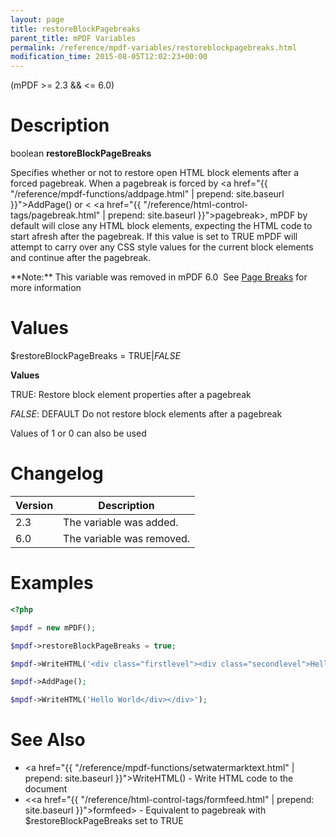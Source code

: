 ```yaml
---
layout: page
title: restoreBlockPagebreaks
parent_title: mPDF Variables
permalink: /reference/mpdf-variables/restoreblockpagebreaks.html
modification_time: 2015-08-05T12:02:23+00:00
---
```


(mPDF >= 2.3 && <= 6.0)

# Description

boolean **restoreBlockPageBreaks**

Specifies whether or not to restore open HTML block elements after a forced pagebreak. When a pagebreak is forced by
<a href="{{ "/reference/mpdf-functions/addpage.html" | prepend: site.baseurl }}">AddPage()</a> or &lt;
<a href="{{ "/reference/html-control-tags/pagebreak.html" | prepend: site.baseurl }}">pagebreak</a>&gt;, mPDF by default
will close any HTML block elements, expecting the HTML code to start afresh after the pagebreak. If this value is set to
<span class="smallblock">TRUE</span> mPDF will attempt to carry over any CSS style values for the current block elements
and continue after the pagebreak.

<div class="alert alert-info" role="alert" markdown="1">
	**Note:** This variable was removed in mPDF 6.0  See
	<a href="{{ "/paging/page-breaks.html" | prepend: site.baseurl }}">Page Breaks</a> for more information
</div>

# Values

<span class="parameter">$restoreBlockPageBreaks</span> = <span class="smallblock">TRUE</span>|<span class="smallblock">*FALSE*</span>

**Values**

<span class="smallblock">TRUE</span>: Restore block element properties after a pagebreak

<span class="smallblock">*FALSE*</span>: <span class="smallblock">DEFAULT</span> Do not restore block elements after a pagebreak

Values of 1 or 0 can also be used

# Changelog

<table class="table"> <thead>
<tr> <th>Version</th> <th>Description</th> </tr>
</thead> <tbody>
<tr>
<td>2.3</td>
<td>The variable was added.</td>
</tr>
<tr>
<td>6.0</td>
<td>The variable was removed.</td>
</tr>
</tbody> </table>

# Examples

```php
<?php

$mpdf = new mPDF();

$mpdf->restoreBlockPageBreaks = true;

$mpdf->WriteHTML('<div class="firstlevel"><div class="secondlevel">Hello World');

$mpdf->AddPage();

$mpdf->WriteHTML('Hello World</div></div>');


```

# See Also

- <a href="{{ "/reference/mpdf-functions/setwatermarktext.html" | prepend: site.baseurl }}">WriteHTML()</a> - Write HTML code to the document
- &lt;<a href="{{ "/reference/html-control-tags/formfeed.html" | prepend: site.baseurl }}">formfeed</a>&gt; - Equivalent to pagebreak with <span class="parameter">$restoreBlockPageBreaks</span> set to <span class="smallblock">TRUE</span>
